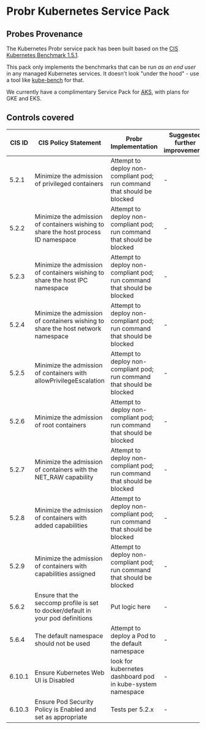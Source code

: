 # Probr Kubernetes Service Pack
## Probes Provenance

The Kubernetes Probr service pack has been built based on the [CIS Kubernetes Benchmark 1.5.1](https://www.cisecurity.org/cis-benchmarks/).  

This pack only implements the benchmarks that can be run _as an end user_ in any managed Kubernetes services. It doesn't look "under the hood" - use a tool like [kube-bench](https://github.com/aquasecurity/kube-bench) for that.

We currently have a complimentary Service Pack for [AKS](https://github.com/probr/probr-pack-aks), with plans for GKE and EKS.

## Controls covered

| CIS ID | CIS Policy Statement | Probr Implementation | Suggested further improvements |
| ------ | ------               | -------------------- | ------------------- |
| 5.2.1	| Minimize the admission of privileged containers	| Attempt to deploy non-compliant pod; run command that should be blocked  | - |
| 5.2.2	| Minimize the admission of containers wishing to share the host process ID namespace	| Attempt to deploy non-compliant pod; run command that should be blocked | - |
| 5.2.3	| Minimize the admission of containers wishing to share the host IPC namespace	| Attempt to deploy non-compliant pod; run command that should be blocked | - |
| 5.2.4	| Minimize the admission of containers wishing to share the host network namespace	| Attempt to deploy non-compliant pod; run command that should be blocked | - |
| 5.2.5	| Minimize the admission of containers with allowPrivilegeEscalation	| Attempt to deploy non-compliant pod; run command that should be blocked | - |
| 5.2.6	| Minimize the admission of root containers	| Attempt to deploy non-compliant pod; run command that should be blocked | - |
| 5.2.7	| Minimize the admission of containers with the NET_RAW capability	| Attempt to deploy non-compliant pod; run command that should be blocked | - |
| 5.2.8	| Minimize the admission of containers with added capabilities	| Attempt to deploy non-compliant pod; run command that should be blocked | - |
| 5.2.9	| Minimize the admission of containers with capabilities assigned	| Attempt to deploy non-compliant pod; run command that should be blocked | - |
| 5.6.2 | Ensure that the seccomp profile is set to docker/default in your pod definitions | Put logic here | - |
| 5.6.4	| The default namespace should not be used |	Attempt to deploy a Pod to the default namespace | - |
| 6.10.1	| Ensure Kubernetes Web UI is Disabled | look for kubernetes dashboard pod in kube-system namespace | - |
| 6.10.3 | Ensure Pod Security Policy is Enabled and set as appropriate | Tests per 5.2.x | - |
